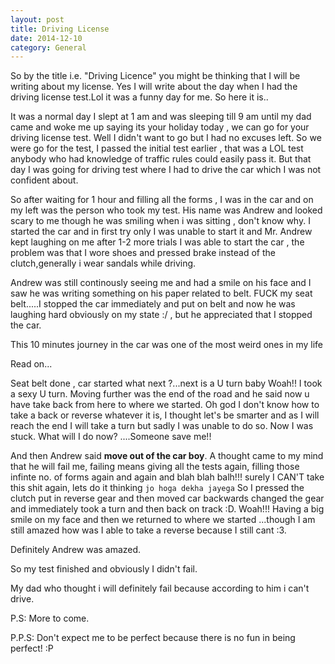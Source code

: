 ```yaml
---
layout: post
title: Driving License
date: 2014-12-10
category: General
---
```

So by the title i.e. "Driving Licence" you might be thinking that I will be writing about my license. Yes I will write about the day when I had the driving license test.Lol it was a funny day for me. So here it is..

It was a normal day I slept at 1 am and was sleeping till 9 am until my dad came and woke me up saying its your holiday today , we can go for your driving license test. Well I didn't want to go but I had no excuses left.
So we were go for the test, I passed the initial test earlier , that was a LOL test anybody who had knowledge of traffic rules could easily pass it.
But that day I was going for driving test where I had to drive the car which I was not confident about. 

So after waiting for 1 hour and filling all the forms , I was in the car  and  on my left was the person who took my test. His name was Andrew and looked scary to me though he was smiling when i was sitting , don't know why.
I started the car and in first try only I was unable to start it and Mr. Andrew kept laughing on me after 1-2 more trials I was able to start the car , the problem was that I wore shoes and pressed brake instead of the clutch,generally i wear sandals while driving.

Andrew was still continously seeing me and had a smile on his face and I saw he was writing something on his paper related to belt. FUCK my seat belt.....I stopped the car immediately and put on belt and now he was laughing hard obviously on my state :/ , but he appreciated that I stopped the car.

This 10 minutes journey in the car was one of the most weird ones in my life

Read on...

Seat belt done , car started what next ?...next is a U turn baby Woah!! I took a sexy U turn. Moving further was the end of the road and he said now u have take back from here to where we started. Oh god I don't know how to take a back or reverse whatever it is, I thought let's be smarter and as I will reach the end I will take a turn but sadly I was unable to do so. Now I was stuck. 
What will I do now? ....Someone save me!!

And then Andrew said **move out of the car boy**. A thought came to my mind that he will fail me, failing means giving all the tests again, filling those infinte no. of forms again and again and blah blah balh!!! surely I CAN'T take this shit again, lets do it thinking ```jo hoga dekha jayega```  So I pressed the clutch put in reverse gear and then moved car backwards changed the gear and immediately took a turn and then back on track :D. Woah!!! Having a big smile on my face and then we returned to where we started ...though I am still amazed how was I able to take a reverse because I still cant :3.

Definitely Andrew was amazed.

So my test finished and obviously I didn't fail.

My dad who thought i will definitely fail because according to him i can't drive.

P.S: More to come.

P.P.S: Don't expect me to be perfect because there is no fun in being perfect! :P
